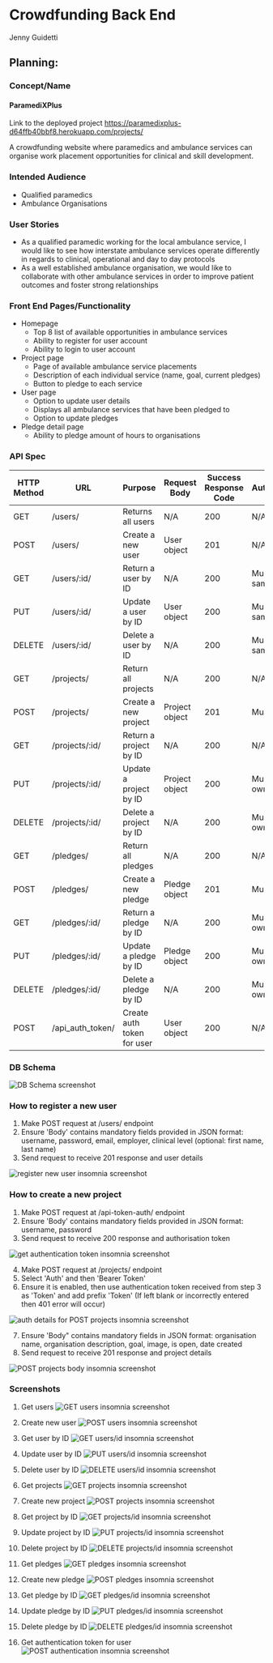 # Crowdfunding Back End
Jenny Guidetti

## Planning:
### Concept/Name
#### ParamediXPlus
Link to the deployed project https://paramedixplus-d64ffb40bbf8.herokuapp.com/projects/

A crowdfunding website where paramedics and ambulance services can organise work placement opportunities for clinical and skill development. 

### Intended Audience
- Qualified paramedics
- Ambulance Organisations

### User Stories
- As a qualified paramedic working for the local ambulance service, I would like to see how interstate ambulance services operate differently in regards to clinical, operational and day to day protocols
- As a well established ambulance organisation, we would like to collaborate with other ambulance services in order to improve patient outcomes and foster strong relationships

### Front End Pages/Functionality
- Homepage
    - Top 8 list of available opportunities in ambulance services
    - Ability to register for user account
    - Ability to login to user account
- Project page
    - Page of available ambulance service placements
    - Description of each individual service (name, goal, current pledges)
    - Button to pledge to each service
- User page
    - Option to update user details
    - Displays all ambulance services that have been pledged to
    - Option to update pledges
- Pledge detail page
    - Ability to pledge amount of hours to organisations

### API Spec

| HTTP Method | URL | Purpose | Request Body | Success Response Code | Authentication/Authorisation |
| ----------- | --- | ------- | ------------ | --------------------- | ---------------------------- |
| GET | /users/ | Returns all users | N/A | 200 | N/A |
| POST | /users/ | Create a new user | User object | 201 | N/A |
| GET | /users/:id/ | Return a user by ID | N/A | 200 | Must be logged in. Must be same user. |
| PUT | /users/:id/ | Update a user by ID | User object | 200 | Must be logged in. Must be same user. |
| DELETE | /users/:id/ | Delete a user by ID | N/A | 200 | Must be logged in. Must be same user. |
| GET | /projects/ | Return all projects | N/A | 200 | N/A |                              |
| POST | /projects/ | Create a new project | Project object | 201 | Must be logged in. |
| GET | /projects/:id/ | Return a project by ID | N/A | 200 | N/A |
| PUT | /projects/:id/ | Update a project by ID | Project object | 200 | Must be logged in. Must be owner of project. |
| DELETE | /projects/:id/ | Delete a project by ID | N/A | 200 | Must be logged in. Must be owner of project |
| GET | /pledges/ | Return all pledges | N/A | 200 | N/A |
| POST | /pledges/ | Create a new pledge | Pledge object | 201 | Must be logged in. |
| GET | /pledges/:id/ | Return a pledge by ID | N/A | 200 | Must be logged in. Must be owner of pledge |
| PUT | /pledges/:id/ | Update a pledge by ID | Pledge object | 200 | Must be logged in. Must be owner of pledge |
| DELETE | /pledges/:id/ | Delete a pledge by ID | N/A | 200 | Must be logged in. Must be owner of pledge. |
| POST | /api_auth_token/ | Create auth token for user | User object | 200 | N/A

### DB Schema
![DB Schema screenshot](img/db_schema.png)

### How to register a new user
1. Make POST request at /users/ endpoint
2. Ensure 'Body' contains mandatory fields provided in JSON format: username, password, email, employer, clinical level (optional: first name, last name)
3. Send request to receive 201 response and user details

![register new user insomnia screenshot](img/register_user.png)

### How to create a new project
1. Make POST request at /api-token-auth/ endpoint
2. Ensure 'Body' contains mandatory fields provided in JSON format: username, password
3. Send request to receive 200 response and authorisation token

![get authentication token insomnia screenshot](img/how_to_auth.png)

4. Make POST request at /projects/ endpoint
5. Select 'Auth' and then 'Bearer Token'
6. Ensure it is enabled, then use authentication token received from step 3 as 'Token' and add prefix 'Token' (If left blank or incorrectly entered then 401 error will occur)

![auth details for POST projects insomnia screenshot](img/how_to_add_project_auth.png)

7. Ensure 'Body" contains mandatory fields in JSON format: organisation name, organisation description, goal, image, is open, date created
8. Send request to receive 201 response and project details

![POST projects body insomnia screenshot](img/how_to_add_project_details.png)

### Screenshots
1. Get users
![GET users insomnia screenshot](img/get_users.png)

2. Create new user
![POST users insomnia screenshot](img/post_users.png)

3. Get user by ID
![GET users/id insomnia screenshot](img/get_users1.png)

4. Update user by ID
![PUT users/id insomnia screenshot](img/put_users1.png)

5. Delete user by ID
![DELETE users/id insomnia screenshot](img/delete_users1.png)

6. Get projects
![GET projects insomnia screenshot](img/get_projects.png)

7. Create new project
![POST projects insomnia screenshot](img/post_projects.png)

8. Get project by ID
![GET projects/id insomnia screenshot](img/get_projects1.png)

9. Update project by ID
![PUT projects/id insomnia screenshot](img/put_projects1.png)

10. Delete project by ID
![DELETE projects/id insomnia screenshot](img/delete_projects1.png)

11. Get pledges
![GET pledges insomnia screenshot](img/get_pledges.png)

12. Create new pledge
![POST pledges insomnia screenshot](img/post_pledges.png)

13. Get pledge by ID
![GET pledges/id insomnia screenshot](img/get_pledges1.png)

14. Update pledge by ID
![PUT pledges/id insomnia screenshot](img/put_pledges1.png)

15. Delete pledge by ID
![DELETE pledges/id insomnia screenshot](img/delete_pledges1.png)

16. Get authentication token for user
![POST authentication insomnia screenshot](img/auth-token.png)

